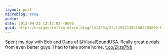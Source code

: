 ```yaml
---
layout: post
microblog: true
audio: 
date: 2012-04-25 12:12:03 -0600
guid: http://craigmcclellan.micro.blog/2012/04/25/t195213595502583809.html
---
```

Spent my day with Bob and Dana of @VisualSoundUSA. Really great pedals from even better guys. I had to take some home. [t.co/2ljzs7Nb](http://t.co/2ljzs7Nb)
